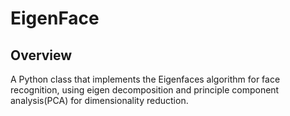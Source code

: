# EigenFace

## Overview
A Python class that implements the Eigenfaces algorithm for face recognition, using eigen decomposition and principle component analysis(PCA) for dimensionality reduction.